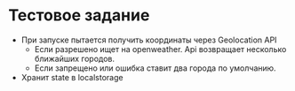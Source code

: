 # Тестовое задание

- При запуске пытается получить координаты через Geolocation API
    - Если разрешено ищет на openweather. Api возвращает несколько ближайших городов.
    - Если запрещено или ошибка ставит два города по умолчанию.
- Хранит state в localstorage 

